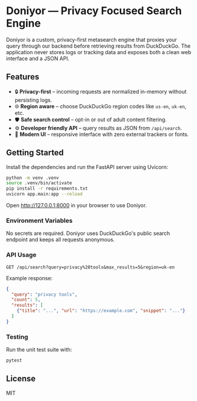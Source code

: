 # Doniyor — Privacy Focused Search Engine

Doniyor is a custom, privacy-first metasearch engine that proxies your query through our
backend before retrieving results from DuckDuckGo. The application never stores logs or
tracking data and exposes both a clean web interface and a JSON API.

## Features

- 🔒 **Privacy-first** – incoming requests are normalized in-memory without persisting logs.
- 🌐 **Region aware** – choose DuckDuckGo region codes like `us-en`, `uk-en`, etc.
- 🛡️ **Safe search control** – opt-in or out of adult content filtering.
- ⚙️ **Developer friendly API** – query results as JSON from `/api/search`.
- 🎨 **Modern UI** – responsive interface with zero external trackers or fonts.

## Getting Started

Install the dependencies and run the FastAPI server using Uvicorn:

```bash
python -m venv .venv
source .venv/bin/activate
pip install -r requirements.txt
uvicorn app.main:app --reload
```

Open http://127.0.0.1:8000 in your browser to use Doniyor.

### Environment Variables

No secrets are required. Doniyor uses DuckDuckGo's public search endpoint and keeps all
requests anonymous.

### API Usage

```
GET /api/search?query=privacy%20tools&max_results=5&region=uk-en
```

Example response:

```json
{
  "query": "privacy tools",
  "count": 5,
  "results": [
    {"title": "...", "url": "https://example.com", "snippet": "..."}
  ]
}
```

### Testing

Run the unit test suite with:

```bash
pytest
```

## License

MIT
